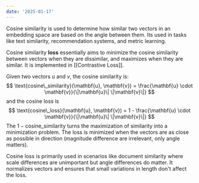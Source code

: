 ```yaml
---
date: '2025-01-17'
---
```

Cosine similarity is used to determine how similar two vectors in an embedding space are based on the angle between them. Its used in tasks like text similarity, recommendation systems, and metric learning.

Cosine similarity **loss** essentially aims to minimize the cosine similarity between vectors when they are dissimilar, and maximizes when they are similar. It is implemented in [[Contrastive Loss]].

Given two vectors $u$ and $v$, the cosine similarity is:
$$
\text{cosine\_similarity}(\mathbf{u}, \mathbf{v}) = \frac{\mathbf{u} \cdot \mathbf{v}}{\|\mathbf{u}\| \|\mathbf{v}\|}
$$
and the cosine loss is
$$
\text{cosine\_loss}(\mathbf{u}, \mathbf{v}) = 1 - \frac{\mathbf{u} \cdot \mathbf{v}}{\|\mathbf{u}\| \|\mathbf{v}\|}
$$
The $1 - \text{cosine\_similarity}$ turns the maximization of similarity into a minimization problem. The loss is minimized when the vectors are as close as possible in direction (magnitude difference are irrelevant, only angle matters).

Cosine loss is primarily used in scenarios like document similarity where scale differences are unimportant but angle differences do matter. It normalizes vectors and ensures that small variations in length don't affect the loss.